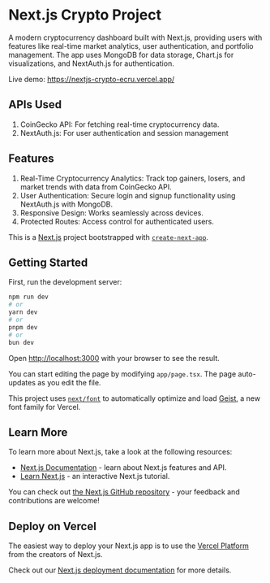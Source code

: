 
# Next.js Crypto Project
A modern cryptocurrency dashboard built with Next.js, providing users with features like real-time market analytics, user authentication, and portfolio management. The app uses MongoDB for data storage, Chart.js for visualizations, and NextAuth.js for authentication.

Live demo: https://nextjs-crypto-ecru.vercel.app/


## APIs Used
1. CoinGecko API: For fetching real-time cryptocurrency data.
2. NextAuth.js: For user authentication and session management


## Features
1. Real-Time Cryptocurrency Analytics: Track top gainers, losers, and market trends with data from CoinGecko API.
2. User Authentication: Secure login and signup functionality using NextAuth.js with MongoDB.
3. Responsive Design: Works seamlessly across devices.
4. Protected Routes: Access control for authenticated users.


This is a [Next.js](https://nextjs.org) project bootstrapped with [`create-next-app`](https://nextjs.org/docs/app/api-reference/cli/create-next-app).

## Getting Started

First, run the development server:

```bash
npm run dev
# or
yarn dev
# or
pnpm dev
# or
bun dev
```

Open [http://localhost:3000](http://localhost:3000) with your browser to see the result.

You can start editing the page by modifying `app/page.tsx`. The page auto-updates as you edit the file.

This project uses [`next/font`](https://nextjs.org/docs/app/building-your-application/optimizing/fonts) to automatically optimize and load [Geist](https://vercel.com/font), a new font family for Vercel.

## Learn More

To learn more about Next.js, take a look at the following resources:

- [Next.js Documentation](https://nextjs.org/docs) - learn about Next.js features and API.
- [Learn Next.js](https://nextjs.org/learn) - an interactive Next.js tutorial.

You can check out [the Next.js GitHub repository](https://github.com/vercel/next.js) - your feedback and contributions are welcome!

## Deploy on Vercel

The easiest way to deploy your Next.js app is to use the [Vercel Platform](https://vercel.com/new?utm_medium=default-template&filter=next.js&utm_source=create-next-app&utm_campaign=create-next-app-readme) from the creators of Next.js.

Check out our [Next.js deployment documentation](https://nextjs.org/docs/app/building-your-application/deploying) for more details.

